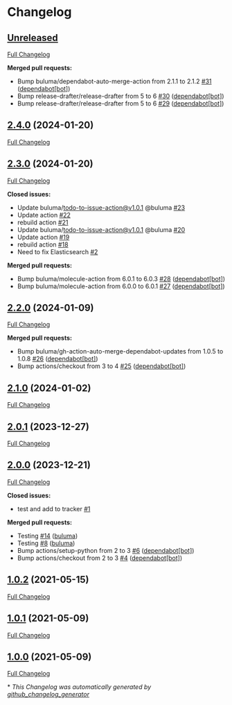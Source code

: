 # Changelog

## [Unreleased](https://github.com/buluma/ansible-role-kibana/tree/HEAD)

[Full Changelog](https://github.com/buluma/ansible-role-kibana/compare/2.4.0...HEAD)

**Merged pull requests:**

- Bump buluma/dependabot-auto-merge-action from 2.1.1 to 2.1.2 [\#31](https://github.com/buluma/ansible-role-kibana/pull/31) ([dependabot[bot]](https://github.com/apps/dependabot))
- Bump release-drafter/release-drafter from 5 to 6 [\#30](https://github.com/buluma/ansible-role-kibana/pull/30) ([dependabot[bot]](https://github.com/apps/dependabot))
- Bump release-drafter/release-drafter from 5 to 6 [\#29](https://github.com/buluma/ansible-role-kibana/pull/29) ([dependabot[bot]](https://github.com/apps/dependabot))

## [2.4.0](https://github.com/buluma/ansible-role-kibana/tree/2.4.0) (2024-01-20)

[Full Changelog](https://github.com/buluma/ansible-role-kibana/compare/2.3.0...2.4.0)

## [2.3.0](https://github.com/buluma/ansible-role-kibana/tree/2.3.0) (2024-01-20)

[Full Changelog](https://github.com/buluma/ansible-role-kibana/compare/2.2.0...2.3.0)

**Closed issues:**

- Update buluma/todo-to-issue-action@v1.0.1 @buluma [\#23](https://github.com/buluma/ansible-role-kibana/issues/23)
- Update action [\#22](https://github.com/buluma/ansible-role-kibana/issues/22)
- rebuild action [\#21](https://github.com/buluma/ansible-role-kibana/issues/21)
- Update buluma/todo-to-issue-action@v1.0.1 @buluma [\#20](https://github.com/buluma/ansible-role-kibana/issues/20)
- Update action [\#19](https://github.com/buluma/ansible-role-kibana/issues/19)
- rebuild action [\#18](https://github.com/buluma/ansible-role-kibana/issues/18)
- Need to fix Elasticsearch [\#2](https://github.com/buluma/ansible-role-kibana/issues/2)

**Merged pull requests:**

- Bump buluma/molecule-action from 6.0.1 to 6.0.3 [\#28](https://github.com/buluma/ansible-role-kibana/pull/28) ([dependabot[bot]](https://github.com/apps/dependabot))
- Bump buluma/molecule-action from 6.0.0 to 6.0.1 [\#27](https://github.com/buluma/ansible-role-kibana/pull/27) ([dependabot[bot]](https://github.com/apps/dependabot))

## [2.2.0](https://github.com/buluma/ansible-role-kibana/tree/2.2.0) (2024-01-09)

[Full Changelog](https://github.com/buluma/ansible-role-kibana/compare/2.1.0...2.2.0)

**Merged pull requests:**

- Bump buluma/gh-action-auto-merge-dependabot-updates from 1.0.5 to 1.0.8 [\#26](https://github.com/buluma/ansible-role-kibana/pull/26) ([dependabot[bot]](https://github.com/apps/dependabot))
- Bump actions/checkout from 3 to 4 [\#25](https://github.com/buluma/ansible-role-kibana/pull/25) ([dependabot[bot]](https://github.com/apps/dependabot))

## [2.1.0](https://github.com/buluma/ansible-role-kibana/tree/2.1.0) (2024-01-02)

[Full Changelog](https://github.com/buluma/ansible-role-kibana/compare/2.0.1...2.1.0)

## [2.0.1](https://github.com/buluma/ansible-role-kibana/tree/2.0.1) (2023-12-27)

[Full Changelog](https://github.com/buluma/ansible-role-kibana/compare/2.0.0...2.0.1)

## [2.0.0](https://github.com/buluma/ansible-role-kibana/tree/2.0.0) (2023-12-21)

[Full Changelog](https://github.com/buluma/ansible-role-kibana/compare/1.0.2...2.0.0)

**Closed issues:**

- test and add to tracker [\#1](https://github.com/buluma/ansible-role-kibana/issues/1)

**Merged pull requests:**

- Testing [\#14](https://github.com/buluma/ansible-role-kibana/pull/14) ([buluma](https://github.com/buluma))
- Testing [\#8](https://github.com/buluma/ansible-role-kibana/pull/8) ([buluma](https://github.com/buluma))
- Bump actions/setup-python from 2 to 3 [\#6](https://github.com/buluma/ansible-role-kibana/pull/6) ([dependabot[bot]](https://github.com/apps/dependabot))
- Bump actions/checkout from 2 to 3 [\#4](https://github.com/buluma/ansible-role-kibana/pull/4) ([dependabot[bot]](https://github.com/apps/dependabot))

## [1.0.2](https://github.com/buluma/ansible-role-kibana/tree/1.0.2) (2021-05-15)

[Full Changelog](https://github.com/buluma/ansible-role-kibana/compare/1.0.1...1.0.2)

## [1.0.1](https://github.com/buluma/ansible-role-kibana/tree/1.0.1) (2021-05-09)

[Full Changelog](https://github.com/buluma/ansible-role-kibana/compare/1.0.0...1.0.1)

## [1.0.0](https://github.com/buluma/ansible-role-kibana/tree/1.0.0) (2021-05-09)

[Full Changelog](https://github.com/buluma/ansible-role-kibana/compare/973e5118e34dde77f9089323739fd5a3ba38822f...1.0.0)



\* *This Changelog was automatically generated by [github_changelog_generator](https://github.com/github-changelog-generator/github-changelog-generator)*
